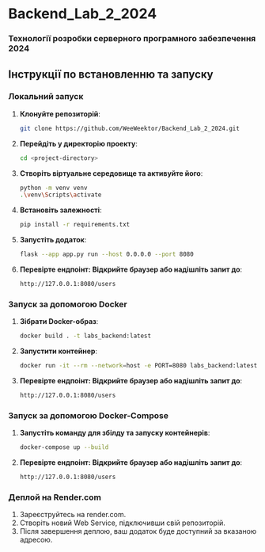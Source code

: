 # Backend_Lab_2_2024
### Технології розробки серверного програмного забезпечення 2024

## Інструкції по встановленню та запуску

### Локальний запуск
1. **Клонуйте репозиторій**:
   ```bash
   git clone https://github.com/WeeWeektor/Backend_Lab_2_2024.git

2. **Перейдіть у директорію проекту**:
   ```bash
   cd <project-directory>

3. **Створіть віртуальне середовище та активуйте його**:
   ```bash
   python -m venv venv
   .\venv\Scripts\activate
   
4. **Встановіть залежності**:
   ```bash
   pip install -r requirements.txt

5. **Запустіть додаток**:
   ```bash
   flask --app app.py run --host 0.0.0.0 --port 8080

6. **Перевірте ендпоінт: Відкрийте браузер або надішліть запит до**:
   ```bash
   http://127.0.0.1:8080/users


### Запуск за допомогою Docker
1. **Зібрати Docker-образ**:
   ```bash
   docker build . -t labs_backend:latest

2. **Запустити контейнер**:
   ```bash
   docker run -it --rm --network=host -e PORT=8080 labs_backend:latest

3. **Перевірте ендпоінт: Відкрийте браузер або надішліть запит до**:
   ```bash
   http://127.0.0.1:8080/users


### Запуск за допомогою Docker-Compose
1. **Запустіть команду для збілду та запуску контейнерів**:
   ```bash
   docker-compose up --build

2. **Перевірте ендпоінт: Відкрийте браузер або надішліть запит до**:
   ```bash
   http://127.0.0.1:8080/users


### Деплой на Render.com
1. Зареєструйтесь на render.com.
2. Створіть новий Web Service, підключивши свій репозиторій.
3. Після завершення деплою, ваш додаток буде доступний за вказаною адресою.